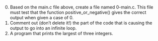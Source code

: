 0. Based on the main.c file above, create a file named 0-main.c. This file must test that the function positive_or_negative() gives the correct output when given a case of 0.
1. Comment out (don’t delete it!) the part of the code that is causing the output to go into an infinite loop.
2. A program that prints the largest of three integers.
